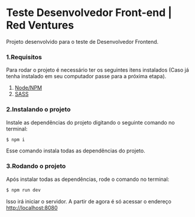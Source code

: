 # Teste Desenvolvedor Front-end | Red Ventures

Projeto desenvolvido para o teste de Desenvolvedor Frontend.

### 1.Requisitos

Para rodar o projeto é necessário ter os seguintes itens instalados (Caso já tenha instalado em seu computador passe para a próxima etapa).

1. [Node/NPM](https://nodejs.org/en/download/)
2. [SASS](http://sass-lang.com/install)

### 2.Instalando o projeto


Instale as dependências do projeto digitando o seguinte comando no terminal:

```sh
$ npm i
```

Esse comando instala todas as dependências do projeto.

### 3.Rodando o projeto

Após instalar todas as dependências, rode o comando no terminal:

```sh
$ npm run dev
```

Isso irá iniciar o servidor. A partir de agora é só acessar o endereço [http://localhost:8080](http://localhost:8080)


